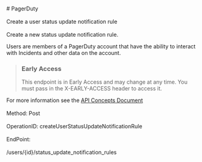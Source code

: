 <br>#     PagerDuty</br>
<br>Create a user status update notification rule</br>
<br>Create a new status update notification rule.

Users are members of a PagerDuty account that have the ability to interact with Incidents and other data on the account.


> ### Early Access
> This endpoint is in Early Access and may change at any time. You must pass in the X-EARLY-ACCESS header to access it.

For more information see the [API Concepts Document](../../docs/CONCEPTS.md#users)
</br>
<br>Method: Post</br>
<br>OperationID: createUserStatusUpdateNotificationRule</br>
<br>EndPoint:</br>
<br>/users/{id}/status_update_notification_rules</br>
